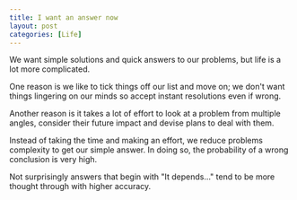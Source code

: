```yaml
---
title: I want an answer now
layout: post
categories: [Life]
---
```


We want simple solutions and quick answers to our problems, but life is a lot more complicated. 

One reason is we like to tick things off our list and move on; we don't want things lingering on our minds so accept instant resolutions even if wrong.

Another reason is it takes a lot of effort to look at a problem from multiple angles, consider their future impact and devise plans to deal with them. 

Instead of taking the time and making an effort, we reduce problems complexity to get our simple answer. In doing so, the probability of a wrong conclusion is very high.

Not surprisingly answers that begin with "It depends..." tend to be more thought through with higher accuracy. 